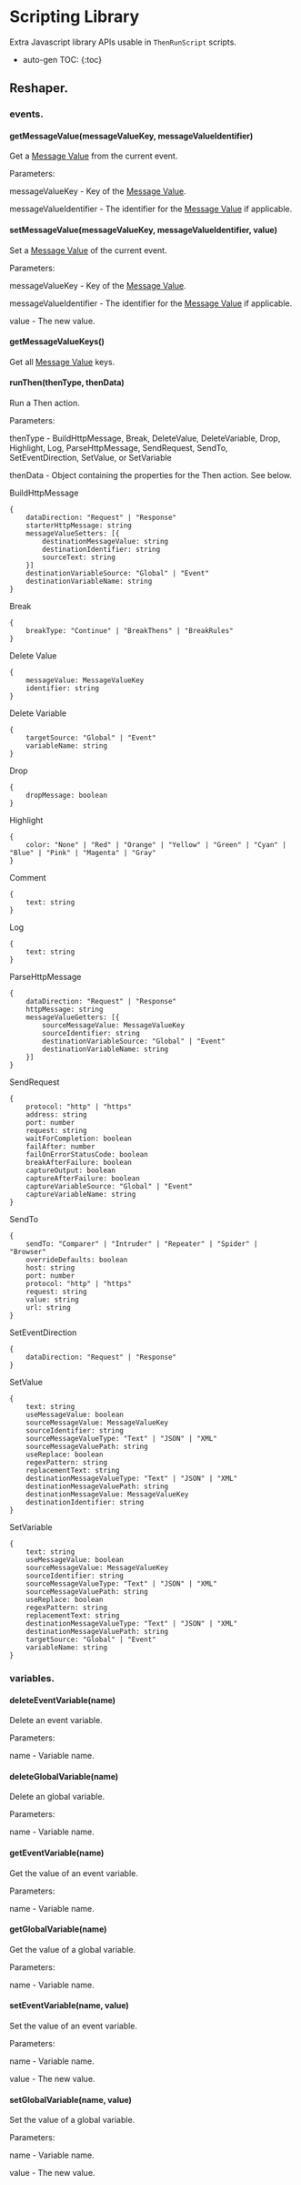 # Scripting Library

Extra Javascript library APIs usable in `ThenRunScript` scripts.

* auto-gen TOC:
{:toc}

## Reshaper.

### events.

#### getMessageValue(messageValueKey, messageValueIdentifier)

Get a [Message Value](MessageValues.html) from the current event.

Parameters:

messageValueKey - Key of the [Message Value](MessageValues.html).

messageValueIdentifier - The identifier for the [Message Value](MessageValues.html) if applicable. 

#### setMessageValue(messageValueKey, messageValueIdentifier, value)

Set a [Message Value](MessageValues.html) of the current event.

Parameters:

messageValueKey - Key of the [Message Value](MessageValues.html).

messageValueIdentifier - The identifier for the [Message Value](MessageValues.html) if applicable.

value - The new value.

#### getMessageValueKeys()

Get all [Message Value](MessageValues.html) keys.

#### runThen(thenType, thenData)

Run a Then action.

Parameters:

thenType - BuildHttpMessage, Break, DeleteValue, DeleteVariable, Drop, Highlight, Log, ParseHttpMessage, SendRequest, SendTo, SetEventDirection, SetValue, or SetVariable

thenData - Object containing the properties for the Then action. See below.

BuildHttpMessage
```
{
    dataDirection: "Request" | "Response"
    starterHttpMessage: string
    messageValueSetters: [{
        destinationMessageValue: string
        destinationIdentifier: string
        sourceText: string
    }]
    destinationVariableSource: "Global" | "Event"
    destinationVariableName: string
}
```
Break
```
{
    breakType: "Continue" | "BreakThens" | "BreakRules"
}
```
Delete Value
```
{
    messageValue: MessageValueKey
    identifier: string
}
```
Delete Variable
```
{
    targetSource: "Global" | "Event"
    variableName: string
}
```
Drop
```
{
    dropMessage: boolean
}
```
Highlight
```
{
    color: "None" | "Red" | "Orange" | "Yellow" | "Green" | "Cyan" | "Blue" | "Pink" | "Magenta" | "Gray"
}
```
Comment
```
{
    text: string
}
```
Log
```
{
    text: string
}
```
ParseHttpMessage
```
{
    dataDirection: "Request" | "Response"
    httpMessage: string
    messageValueGetters: [{
        sourceMessageValue: MessageValueKey
        sourceIdentifier: string
        destinationVariableSource: "Global" | "Event"
        destinationVariableName: string
    }]
}
```
SendRequest
```
{
    protocol: "http" | "https"
    address: string
    port: number
    request: string
    waitForCompletion: boolean
    failAfter: number
    failOnErrorStatusCode: boolean
    breakAfterFailure: boolean
    captureOutput: boolean
    captureAfterFailure: boolean
    captureVariableSource: "Global" | "Event"
    captureVariableName: string
}
```
SendTo
```
{
    sendTo: "Comparer" | "Intruder" | "Repeater" | "Spider" | "Browser"
    overrideDefaults: boolean
    host: string
    port: number
    protocol: "http" | "https"
    request: string
    value: string
    url: string
}
```
SetEventDirection
```
{
    dataDirection: "Request" | "Response"
}
```
SetValue
```
{
    text: string
    useMessageValue: boolean
    sourceMessageValue: MessageValueKey
    sourceIdentifier: string
    sourceMessageValueType: "Text" | "JSON" | "XML"
    sourceMessageValuePath: string
    useReplace: boolean
    regexPattern: string
    replacementText: string
    destinationMessageValueType: "Text" | "JSON" | "XML"
    destinationMessageValuePath: string
    destinationMessageValue: MessageValueKey
    destinationIdentifier: string
}
```
SetVariable
```
{
    text: string
    useMessageValue: boolean
    sourceMessageValue: MessageValueKey
    sourceIdentifier: string
    sourceMessageValueType: "Text" | "JSON" | "XML"
    sourceMessageValuePath: string
    useReplace: boolean
    regexPattern: string
    replacementText: string
    destinationMessageValueType: "Text" | "JSON" | "XML"
    destinationMessageValuePath: string
    targetSource: "Global" | "Event"
    variableName: string
}
```

### variables.

#### deleteEventVariable(name)

Delete an event variable.

Parameters:

name - Variable name.

#### deleteGlobalVariable(name)

Delete an global variable.

Parameters:

name - Variable name.

#### getEventVariable(name)

Get the value of an event variable.

Parameters:

name - Variable name.

#### getGlobalVariable(name)

Get the value of a global variable.

Parameters:

name - Variable name.

#### setEventVariable(name, value)

Set the value of an event variable.

Parameters:

name - Variable name.

value - The new value.

#### setGlobalVariable(name, value)

Set the value of a global variable.

Parameters:

name - Variable name.

value - The new value.